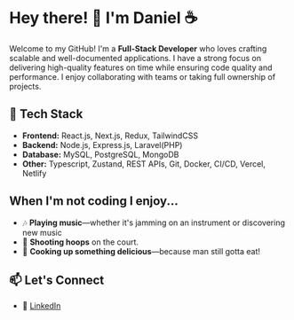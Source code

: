 # Hey there! 👋 I'm Daniel ☕️

Welcome to my GitHub! I'm a **Full-Stack Developer** who loves crafting scalable and well-documented applications. I have a strong focus on delivering high-quality features on time while ensuring code quality and performance. I enjoy collaborating with teams or taking full ownership of projects.

## 🔧 Tech Stack  
- **Frontend:** React.js, Next.js, Redux, TailwindCSS
- **Backend:** Node.js, Express.js, Laravel(PHP)
- **Database:** MySQL, PostgreSQL, MongoDB  
- **Other:** Typescript, Zustand, REST APIs, Git, Docker, CI/CD, Vercel, Netlify  

##  When I'm not coding I enjoy...  
- 🎶 **Playing music**—whether it's jamming on an instrument or discovering new music  
- 🏀 **Shooting hoops** on the court.  
- 🍳 **Cooking up something delicious**—because man still gotta eat! 

## 📫 Let's Connect  
- 💼 [LinkedIn](https://www.linkedin.com/in/daniel-prince-cyubahiro/)
